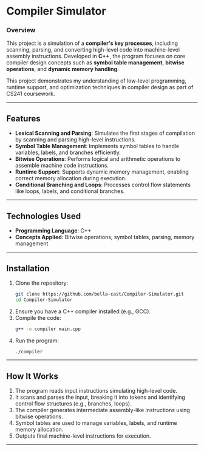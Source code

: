 # Compiler Simulator

### Overview
This project is a simulation of a **compiler's key processes**, including scanning, parsing, and converting high-level code into machine-level assembly instructions. Developed in **C++**, the program focuses on core compiler design concepts such as **symbol table management**, **bitwise operations**, and **dynamic memory handling**.

This project demonstrates my understanding of low-level programming, runtime support, and optimization techniques in compiler design as part of CS241 coursework.

---

## Features
- **Lexical Scanning and Parsing**: Simulates the first stages of compilation by scanning and parsing high-level instructions.
- **Symbol Table Management**: Implements symbol tables to handle variables, labels, and branches efficiently.
- **Bitwise Operations**: Performs logical and arithmetic operations to assemble machine code instructions.
- **Runtime Support**: Supports dynamic memory management, enabling correct memory allocation during execution.
- **Conditional Branching and Loops**: Processes control flow statements like loops, labels, and conditional branches.

---

## Technologies Used
- **Programming Language**: C++
- **Concepts Applied**: Bitwise operations, symbol tables, parsing, memory management

---
## Installation
1. Clone the repository:
   ```bash
   git clone https://github.com/bella-cast/Compiler-Simulator.git
   cd Compiler-Simulator
   ```
2. Ensure you have a C++ compiler installed (e.g., GCC).
3. Compile the code:
   ```bash
   g++ -o compiler main.cpp
   ```
4. Run the program:
   ```bash
   ./compiler
   ```

---

## How It Works
1. The program reads input instructions simulating high-level code.
2. It scans and parses the input, breaking it into tokens and identifying control flow structures (e.g., branches, loops).
3. The compiler generates intermediate assembly-like instructions using bitwise operations.
4. Symbol tables are used to manage variables, labels, and runtime memory allocation.
5. Outputs final machine-level instructions for execution.

---
